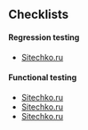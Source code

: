 ## Checklists 
#### Regression testing
- [Sitechko.ru](https://docs.google.com/spreadsheets/d/1npRp7oVQRIRGWKbF27y5tHXMaYORN7DA/edit#gid=543744626)
#### Functional testing
- [Sitechko.ru](https://docs.google.com/spreadsheets/d/10MRiiOI-oi84RTRsjDa1ZQ7Dpi6c_dY3/edit?usp=drive_link&ouid=113728595963559677815&rtpof=true&sd=true)
- [Sitechko.ru](https://docs.google.com/spreadsheets/d/1f9tFFz7vHM64-FDB_Nz69CLG05FKOexc/edit?usp=drive_link&ouid=113728595963559677815&rtpof=true&sd=true)
- [Sitechko.ru](https://docs.google.com/spreadsheets/d/1j4VOBgu5L_hAXA6Gq_2HrSpEgHfd48Jo/edit?usp=drive_link&ouid=113728595963559677815&rtpof=true&sd=true)
#### 
